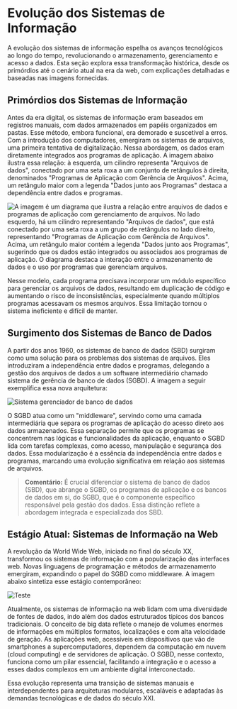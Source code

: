 # Evolução dos Sistemas de Informação

A evolução dos sistemas de informação espelha os avanços tecnológicos ao longo do tempo, revolucionando o armazenamento, gerenciamento e acesso a dados. Esta seção explora essa transformação histórica, desde os primórdios até o cenário atual na era da web, com explicações detalhadas e baseadas nas imagens fornecidas.

## Primórdios dos Sistemas de Informação

Antes da era digital, os sistemas de informação eram baseados em registros manuais, com dados armazenados em papéis organizados em pastas. Esse método, embora funcional, era demorado e suscetível a erros. Com a introdução dos computadores, emergiram os sistemas de arquivos, uma primeira tentativa de digitalização. Nessa abordagem, os dados eram diretamente integrados aos programas de aplicação. A imagem abaixo ilustra essa relação: à esquerda, um cilindro representa "Arquivos de dados", conectado por uma seta roxa a um conjunto de retângulos à direita, denominados "Programas de Aplicação com Gerência de Arquivos". Acima, um retângulo maior com a legenda "Dados junto aos Programas" destaca a dependência entre dados e programas.

![A imagem é um diagrama que ilustra a relação entre arquivos de dados e programas de aplicação com gerenciamento de arquivos. No lado esquerdo, há um cilindro representando "Arquivos de dados", que está conectado por uma seta roxa a um grupo de retângulos no lado direito, representando "Programas de Aplicação com Gerência de Arquivos". Acima, um retângulo maior contém a legenda "Dados junto aos Programas", sugerindo que os dados estão integrados ou associados aos programas de aplicação. O diagrama destaca a interação entre o armazenamento de dados e o uso por programas que gerenciam arquivos.](./assets/imagem_manipulacao-BD.png)

Nesse modelo, cada programa precisava incorporar um módulo específico para gerenciar os arquivos de dados, resultando em duplicação de código e aumentando o risco de inconsistências, especialmente quando múltiplos programas acessavam os mesmos arquivos. Essa limitação tornou o sistema ineficiente e difícil de manter.

## Surgimento dos Sistemas de Banco de Dados

A partir dos anos 1960, os sistemas de banco de dados (SBD) surgiram como uma solução para os problemas dos sistemas de arquivos. Eles introduziram a independência entre dados e programas, delegando a gestão dos arquivos de dados a um software intermediário chamado sistema de gerência de banco de dados (SGBD). A imagem a seguir exemplifica essa nova arquitetura:

![Sistema gerenciador de banco de dados](./assets/sgbd.png)

O SGBD atua como um "middleware", servindo como uma camada intermediária que separa os programas de aplicação do acesso direto aos dados armazenados. Essa separação permite que os programas se concentrem nas lógicas e funcionalidades da aplicação, enquanto o SGBD lida com tarefas complexas, como acesso, manipulação e segurança dos dados. Essa modularização é a essência da independência entre dados e programas, marcando uma evolução significativa em relação aos sistemas de arquivos.

> **Comentário:** É crucial diferenciar o sistema de banco de dados (SBD), que abrange o SGBD, os programas de aplicação e os bancos de dados em si, do SGBD, que é o componente específico responsável pela gestão dos dados. Essa distinção reflete a abordagem integrada e especializada dos SBD.

## Estágio Atual: Sistemas de Informação na Web

A revolução da World Wide Web, iniciada no final do século XX, transformou os sistemas de informação com a popularização das interfaces web. Novas linguagens de programação e métodos de armazenamento emergiram, expandindo o papel do SGBD como middleware. A imagem abaixo sintetiza esse estágio contemporâneo:

![Teste](./assets/middleware.png)

Atualmente, os sistemas de informação na web lidam com uma diversidade de fontes de dados, indo além dos dados estruturados típicos dos bancos tradicionais. O conceito de big data reflete o manejo de volumes enormes de informações em múltiplos formatos, localizações e com alta velocidade de geração. As aplicações web, acessíveis em dispositivos que vão de smartphones a supercomputadores, dependem da computação em nuvem (cloud computing) e de servidores de aplicação. O SGBD, nesse contexto, funciona como um pilar essencial, facilitando a integração e o acesso a esses dados complexos em um ambiente digital interconectado.

Essa evolução representa uma transição de sistemas manuais e interdependentes para arquiteturas modulares, escaláveis e adaptadas às demandas tecnológicas e de dados do século XXI.
